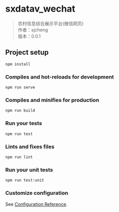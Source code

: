 # sxdatav_wechat

> 农村信息综合展示平台(微信网页)   
> 作者：sjcheng   
> 版本：0.0.1   

## Project setup
```
npm install
```

### Compiles and hot-reloads for development
```
npm run serve
```

### Compiles and minifies for production
```
npm run build
```

### Run your tests
```
npm run test
```

### Lints and fixes files
```
npm run lint
```

### Run your unit tests
```
npm run test:unit
```

### Customize configuration
See [Configuration Reference](https://cli.vuejs.org/config/).

